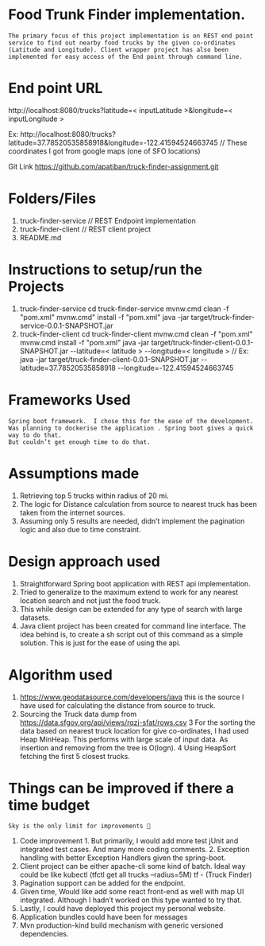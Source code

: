 # Food Trunk Finder implementation. 
    The primary focus of this project implementation is on REST end point service to find out nearby food trucks by the given co-ordinates (Latitude and Longitude). Client wrapper project has also been implemented for easy access of the End point through command line. 

# End point URL
http://localhost:8080/trucks?latitude=< inputLatitude >&longitude=< inputLongitude >

Ex:  http://localhost:8080/trucks?latitude=37.78520535858918&longitude=-122.41594524663745 // These coordinates I got from google maps (one of SFO locations)

Git Link
https://github.com/apatiban/truck-finder-assignment.git

# Folders/Files 	
1.	truck-finder-service // REST Endpoint implementation
2.	truck-finder-client // REST client project
3.	README.md
# Instructions to setup/run the Projects
1.	truck-finder-service 
		cd truck-finder-service
		mvnw.cmd clean -f "pom.xml"
  	mvnw.cmd" install -f "pom.xml"
  	java -jar target/truck-finder-service-0.0.1-SNAPSHOT.jar
2.	truck-finder-client
  	cd truck-finder-client
  	mvnw.cmd clean -f "pom.xml"
  	mvnw.cmd install -f "pom.xml"
  	java -jar target/truck-finder-client-0.0.1-SNAPSHOT.jar --latitude=< latitude > --longitude=< longitude > //  Ex: java -jar target/truck-finder-client-0.0.1-SNAPSHOT.jar --latitude=37.78520535858918 --longitude=-122.41594524663745

# Frameworks Used
	Spring boot framework.  I chose this for the ease of the development. Was planning to dockerise the application . Spring boot gives a quick way to do that.
	But couldn’t get enough time to do that.

# Assumptions made
1.	Retrieving top 5 trucks within radius of 20 mi.
2.	The logic for Distance calculation from source to nearest truck has been taken from the internet sources.
3.	Assuming only 5 results are needed, didn’t implement the pagination logic and also due to time constraint.  
# Design approach used
1.	Straightforward Spring boot application with REST api implementation. 
2.	Tried to generalize to the maximum extend to work for any nearest location search and not just the food truck.
3.	This while design can be extended for any type of search with large datasets.
4.	Java client project has been created for command line interface. The idea behind is, to create a sh script out of this command as a simple solution. This is just for  the ease of using the api.   

# Algorithm used
1.	https://www.geodatasource.com/developers/java this is the source I have used for calculating the distance from source to truck.
2.	Sourcing the Truck data dump from https://data.sfgov.org/api/views/rqzj-sfat/rows.csv
3	For the sorting the data based on nearest truck location for give co-ordinates, I had used Heap MinHeap. This performs with large scale of input data. As insertion     and removing from the tree is O(logn).
4	Using HeapSort fetching the first 5 closest trucks.

# Things can be improved if there a time budget
	Sky is the only limit for improvements 
1.	Code improvement
		1.	But primarily,  I would add more test jUnit and integrated test cases. And many more coding comments.
		2.	Exception handling with better Exception Handlers given the spring-boot.
2.	Client project can be either apache-cli some kind of batch.  Ideal way could be like kubectl (tfctl get all trucks –radius=5M) tf - (Truck Finder)
3.	Pagination support can be added for the endpoint.
4.	Given time, Would like add some react front-end as well with map UI integrated. Although I hadn’t worked on this type wanted to try that.
5.	Lastly, I could have deployed this project my personal website.
6.	Application bundles could have been for messages
7.	Mvn production-kind build mechanism with generic versioned dependencies.
